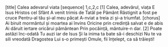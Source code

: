 [title] Calea adevarul viata
[sequence] 1,c,2,c
[1]
Calea, adevărul, viața
E Isus Hristos cel Sfânt
A venit trimis de Tatăl pe Pământ
Răstignit a fost pe cruce
Pentru-al tău și-al meu păcat
A-nviat a treia zi și-a triumfat.
[chorus]
Ai biruit mormântul și moartea ai învins
Oricine prin credință salvat e de abis
Ai dăruit iertare oricărui pământean
Prin pocăință, mântuire-n dar.
[2]
Poate astăzi înc-odată
Tu auzi iar de Isus
Și la inima ta bate să-i deschizi
Nu te va sili vreodată
Dragostea Lui s-o primești
Omule, fii înțelept, ca să trăiești!

